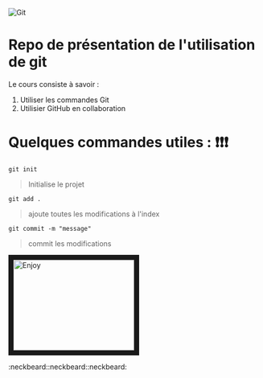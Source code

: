 ![Git](https://git-scm.com/images/logos/downloads/Git-Logo-2Color.png)
# Repo de présentation de l'utilisation de **git**
Le cours consiste à savoir :




1. Utiliser les commandes Git
2. Utilisier GitHub en collaboration



# Quelques commandes utiles : :exclamation::exclamation::exclamation:

`git init` 
> Initialise le projet

`git add .`
> ajoute toutes les modifications à l'index

`git commit -m "message"` 
> commit les modifications

<a href="https://www.youtube.com/watch?v=V6Zo68uQPqE"><img src="https://assets-cdn.github.com/images/modules/open_graph/github-mark.png" 
alt="Enjoy" width="240" height="180" border="10" /></a>

:neckbeard::neckbeard::neckbeard: